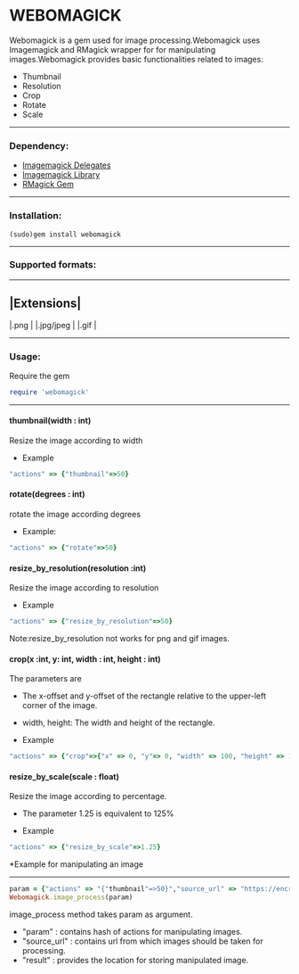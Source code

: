WEBOMAGICK
================================================
Webomagick is a gem used for image processing.Webomagick uses Imagemagick and RMagick wrapper for  for manipulating images.Webomagick provides basic functionalities related to images:
* Thumbnail
* Resolution
* Crop
* Rotate
* Scale

-------------------------------------
### Dependency:
* [Imagemagick Delegates](http://www.imagemagick.org/download/delegates/)
* [Imagemagick Library](http://www.imagemagick.org/script/install-source.php)
* [RMagick Gem](https://github.com/rmagick/rmagick)

________________________________________________________________________________
### Installation:
```shell
(sudo)gem install webomagick
```
___________________________________
### Supported formats:
------------
|Extensions|
------------
|.png      |
|.jpg/jpeg |
|.gif      |
___________________________________
### Usage:
Require the gem

``` ruby
require 'webomagick'
```
____________________________________________________________________________

#### thumbnail(width : int)
Resize the image according to  width

* Example
``` ruby
"actions" => {"thumbnail"=>50}
```

#### rotate(degrees : int)
rotate the image according degrees 

* Example:
``` ruby
"actions" => {"rotate"=>50}
```
#### resize_by_resolution(resolution :int)
Resize the image according to resolution

* Example

``` ruby
"actions" => {"resize_by_resolution"=>50}
```
Note:resize_by_resolution not works for png and gif images.

#### crop(x :int, y: int, width : int, height : int)
 The parameters are 
* The x-offset and y-offset of the rectangle relative to the upper-left corner of the image.
* width, height:
  The width and height of the rectangle.

* Example
``` ruby
"actions" => {"crop"=>{"x" => 0, "y"=> 0, "width" => 100, "height" => 100}}
```

#### resize_by_scale(scale : float)
Resize the image according to percentage.
* The parameter 1.25 is equivalent to 125%

* Example

``` ruby
"actions" => {"resize_by_scale"=>1.25}
```
*Example for manipulating an image
____________________________________________________________________________
```ruby
param = {"actions" => "{"thumbnail"=>50}","source_url" => "https://encrypted.google.com/images/srpr/logo11w.png","result" => "/home/deepak/test/test.png"}
Webomagick.image_process(param)
```
image_process method takes param as argument.
* "param" : contains hash of actions for manipulating images. 
* "source_url" : contains url from which images should be taken for processing.
* "result" : provides the location for storing manipulated image.